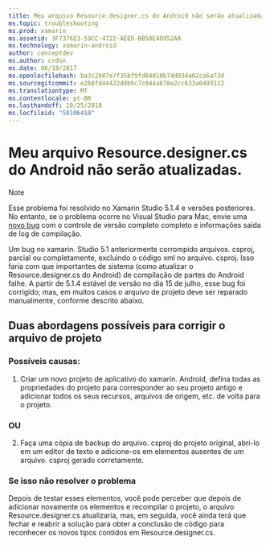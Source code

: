 ```yaml
---
title: Meu arquivo Resource.designer.cs do Android não serão atualizadas.
ms.topic: troubleshooting
ms.prod: xamarin
ms.assetid: 3F7376E3-59CC-4722-AEED-BB50E4D952AA
ms.technology: xamarin-android
author: conceptdev
ms.author: crdun
ms.date: 06/19/2017
ms.openlocfilehash: ba3c2b07e7f35bf9fd84d10b74d034a02ca6a73d
ms.sourcegitcommit: e268fd44422d0bbc7c944a678e2cc633a0493122
ms.translationtype: MT
ms.contentlocale: pt-BR
ms.lasthandoff: 10/25/2018
ms.locfileid: "50106410"
---
```

# <a name="my-android-resourcedesignercs-file-will-not-update"></a>Meu arquivo Resource.designer.cs do Android não serão atualizadas.

> [!NOTE]
> Esse problema foi resolvido no Xamarin Studio 5.1.4 e versões posteriores. No entanto, se o problema ocorre no Visual Studio para Mac, envie uma [novo bug](~/cross-platform/troubleshooting/questions/howto-file-bug.md) com o controle de versão completo completo e informações saída de log de compilação.

Um bug no xamarin. Studio 5.1 anteriormente corrompido arquivos. csproj, parcial ou completamente, excluindo o código xml no arquivo. csproj. Isso faria com que importantes de sistema (como atualizar o Resource.designer.cs do Android) de compilação de partes do Android falhe. A partir de 5.1.4 estável de versão no dia 15 de julho, esse bug foi corrigido; mas, em muitos casos o arquivo de projeto deve ser reparado manualmente, conforme descrito abaixo.


## <a name="two-possible-approaches-to-fixing-up-the-project-file"></a>Duas abordagens possíveis para corrigir o arquivo de projeto

### <a name="either"></a>Possíveis causas:

1) Criar um novo projeto de aplicativo do xamarin. Android, defina todas as propriedades do projeto para corresponder ao seu projeto antigo e adicionar todos os seus recursos, arquivos de origem, etc. de volta para o projeto.

### <a name="or"></a>OU

2) Faça uma cópia de backup do arquivo. csproj do projeto original, abri-lo em um editor de texto e adicione-os em elementos ausentes de um arquivo. csproj gerado corretamente.

### <a name="if-this-does-not-solve-the-problem"></a>Se isso não resolver o problema

Depois de testar esses elementos, você pode perceber que depois de adicionar novamente os elementos e recompilar o projeto, o arquivo Resource.designer.cs atualizaria, mas, em seguida, você ainda terá que fechar e reabrir a solução para obter a conclusão de código para reconhecer os novos tipos contidos em Resource.designer.cs. 
